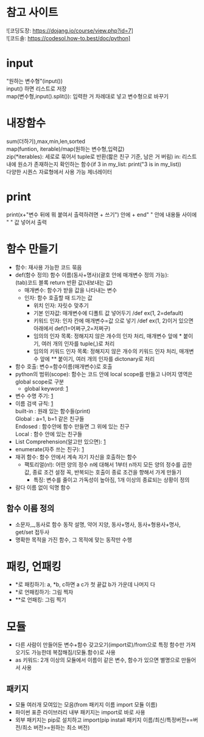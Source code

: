 # 참고 사이트
![코딩도장: https://dojang.io/course/view.php?id=7]  
![코드솔: https://codesol.how-to.best/doc/python]  
# input
"원하는 변수형"(input())  
input() 하면 리스트로 저장  
map(변수형,input().split()): 입력한 거 차례대로 넣고 변수형으로 바꾸기  
# 내장함수
sum(더하기),max,min,len,sorted  
map(funtion, iterable)/map(원하는 변수형,입력값)  
zip(*iterables): 세로로 묶어서 tuple로 반환(짧은 친구 기준, 남은 거 버림)
in: 리스트 내에 원소가 존재하는지 확인하는 함수(if 3 in my_list: print("3 is in my_list))  
다양한 시퀀스 자료형에서 사용 가능
제너레이터  
# print
print(x+"변수 뒤에 뭐 붙여서 출력하려면 + 쓰기")
안에 + end" " 안에 내용들 사이에 " " 값 넣어서 출력
# 함수 만들기
- 함수: 재사용 가능한 코드 묶음
- def(함수 정의) 함수 이름(동사+명사)(괄호 안에 매개변수 정의 가능):   
(tab)코드 블록 return 반환 값(내보내는 값)
    - 매개변수: 함수가 받을 값을 나타내는 변수
    - 인자: 함수 호출할 때 드가는 값
        - 위치 인자: 자릿수 맞추기
        - 기본 인자값: 매개변수에 디폴트 값 넣어두기 /def ex(1, 2=default)
        - 키워드 인자: 인자 칸에 매개변수=값 으로 넣기 /def ex(1, 2)이거 있으면 아래에서 def(1=어쩌구,2=저쩌구)
        - 임의의 인자 목록: 정해지지 않은 개수의 인자 처리, 매개변수 앞에 * 붙이기, 여러 개의 인자를 tuple(,)로 처리 
        - 임의의 키워드 인자 목록: 정해지지 않은 개수의 키워드 인자 처리, 매개변수 앞에 ** 붙이기, 여러 개의 인자를 dictonary로 처리
- 함수 호출: 변수=함수이름(매개변수)로 호출
- python의 범위(scope): 함수는 코드 안에 local scope를 만들고 나머지 영역은 global scope로 구분
    - global keyword: [1](image/글로벌키워드.jpg)
- 변수 수명 주기: [1](image/변수수명주기.jpg)
- 이름 검색 규칙: [1](image/이름검색규칙.jpg)  
built-in : 원래 있는 함수들(print)  
Global : a=1, b=1 같은 친구들  
Endosed : 함수안에 함수 만들면 그 위에 있는 친구  
Local : 함수 안에 있는 친구들
- List Comprehension(알고만 있으면): [1](image/ListComprehension.jpg)
- enumerate(자주 쓰는 친구): [1](image/enumerate.jpg)
- 재귀 함수: 함수 안에서 계속 자기 자신을 호출하는 함수  
    - 팩토리얼(n!): 어떤 양의 정수 n에 대해서 1부터 n까지 모든 양의 정수를 곱한 값, 종료 조건 설정 꼭, 반복되는 호출이 종료 조건을 향해서 가게 만들기
        - 특징: 변수를 줄이고 가독성이 높아짐, 1개 이상의 종료되는 상황이 정의
- 람다 이름 없이 익명 함수
## 함수 이름 정의
- 소문자,_,동사로 함수 동작 설명, 약어 지양, 동사+명사, 동사+형용사+명사, get/set 접두사
- 명확한 목적을 가진 함수, 그 목적에 맞는 동작만 수행
# 패킹, 언패킹
- *로 패킹하기: a, *b, c하면 a c가 첫 끝값 b가 가운데 나머지 다
- *로 언패킹하기: 그림 찍자
- **로 언패킹: 그림 찍기
# 모듈
- 다른 사람이 만들어둔 변수+함수 갖고오기(import로)/from으로 특정 함수만 가져오기도 가능한데 복잡해짐/(모듈.함수)로 사용
- as 키워드: 2개 이상의 모듈에서 이름이 같은 변수, 함수가 있으면 별명으로 만들어서 사용
## 패키지
- 모듈 여러개 모여있는 모음(from 패키지 이름 import 모듈 이름)
- 파이썬 표준 라이브러리 내부 패키지는 import로 바로 사용
- 외부 패키지는 pip로 설치하고 import(pip install 패키지 이름/최신/특정버전==버전/최소 버전>=원하는 최소 버전)